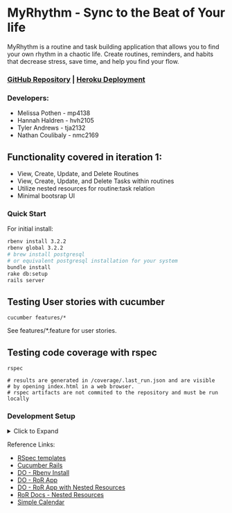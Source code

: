 # MyRhythm - Sync to the Beat of Your life

MyRhythm is a routine and task building application that allows you to find
your own rhythm in a chaotic life. Create routines, reminders, and habits that
decrease stress, save time, and help you find your flow.

### [GitHub Repository](https://github.com/tja2132/myrhythm) | [Heroku Deployment](https://myrhythm-60a89a182585.herokuapp.com/)

### Developers:
* Melissa Pothen   - mp4138
* Hannah Haldren   - hvh2105
* Tyler Andrews    - tja2132
* Nathan Coulibaly - nmc2169

## Functionality covered in iteration 1:
* View, Create, Update, and Delete Routines
* View, Create, Update, and Delete Tasks within routines
* Utilize nested resources for routine:task relation
* Minimal bootsrap UI 

### Quick Start
For initial install:
```sh 
rbenv install 3.2.2
rbenv global 3.2.2
# brew install postgresql
# or equivalent postgresql installation for your system
bundle install
rake db:setup
rails server
```

## Testing User stories with cucumber

```angular2html
cucumber features/*
```

See features/*.feature for user stories.

## Testing code coverage with rspec
```
rspec

# results are generated in /coverage/.last_run.json and are visible
# by opening index.html in a web browser.
# rspec artifacts are not commited to the repository and must be run locally
```


### Development Setup
<details> 
<summary>Click to Expand</summary>

Rails Model Generation
```angular2html
rails generate cucumber:install
rails generate rspec:install
rails generate rspec:model routine
rails generate rspec:model task
```

Heroku Setup
```sh
#install heroku cli
curl https://cli-assets.heroku.com/install.sh | sh

#Create app
heroku apps:create myrhythm

#Change set for Ruby comptability
heroku stack:set heroku-20

#Make sure to push correct branch
git push heroku dev_main:main

#Create db
heroku addons:create heroku-postgresql

#Migrate data
heroku rake db:migrate
heroku rake db:seed

#Shutdown dynos
heroku ps:scale web=0
```

### Database Development
Create db migration:
```sh
rails g migration <Migration Name> <field_name>:<field-type>
rails db:migrate
```
For database updates:
```sh
rake db:reset
```
If db:reset fails (error in migration)
```sh
rake db:drop:all
rake db:create:all
rake db:migrate
rake db:seed
```

Simple Calendar Setup

```angular2html
rails g simple_calendar:views
```

</details>


Reference Links:
* [RSpec templates](https://github.com/rspec/rspec-rails)
* [Cucumber Rails](https://github.com/cucumber/cucumber-rails)
* [DO - Rbenv Install](https://www.digitalocean.com/community/tutorials/how-to-install-ruby-on-rails-with-rbenv-on-ubuntu-20-04)
* [DO - RoR App](https://www.digitalocean.com/community/tutorials/how-to-build-a-ruby-on-rails-application)
* [DO - RoR App with Nested Resources](https://www.digitalocean.com/community/tutorials/how-to-create-nested-resources-for-a-ruby-on-rails-application)
* [RoR Docs - Nested Resources](https://guides.rubyonrails.org/routing.html#nested-resources)
* [Simple Calendar](https://github.com/excid3/simple_calendar)